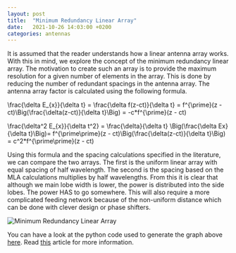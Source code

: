 ```yaml
---
layout: post
title:  "Minimum Redundancy Linear Array"
date:   2021-10-26 14:03:00 +0200
categories: antennas
---
```


It is assumed that the reader understands how a linear antenna array works. With this in mind, we explore the concept of the minimum redundancy linear array. The motivation to create such an array is to provide the maximum resolution for a given number of elements in the array. This is done by reducing the number of redundant spacings in the antenna array. The antenna array factor is calculated using the following formula.

\frac{\delta E_{x}}{\delta t} = \frac{\delta f(z-ct)}{\delta t} = f^{\prime}(z - ct)\Big(\frac{\delta(z-ct)}{\delta t}\Big) = -c*f^{\prime}(z - ct)

\frac{\delta^2 E_{x}}{\delta t^2} = \frac{\delta}{\delta t} \Big(\frac{\delta Ex}{\delta t}\Big)= f^{\prime\prime}(z - ct)\Big(\frac{\delta(z-ct)}{\delta t}\Big) = c^2*f^{\prime\prime}(z - ct)

Using this formula and the spacing calculations specified in the literature, we can compare the two arrays. The first is the uniform linear array with equal spacing of half wavelength. The second is the spacing based on the MLA calculations multiplies by half wavelengths. From this it is clear that although we main lobe width is lower, the power is distributed into the side lobes. The power HAS to go somewhere. This will also require a more complicated feeding network because of the non-uniform distance which can be done with clever design or phase shifters.

<img src="{{site.url}}/assets/images/ml_array.png" alt="Minimum Redundancy Linear Array">

You can have a look at the python code used to generate the graph above [here](https://github.com/MrKaranJ/MrKaranJ.github.io/blob/gh-pages/_code/mla.py). Read [this](https://ieeexplore.ieee.org/document/1139138) article for more information.
